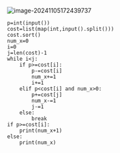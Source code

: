 ![image-20241105172439737](C:\Users\宋铠仁\AppData\Roaming\Typora\typora-user-images\image-20241105172439737.png)

```
p=int(input())
cost=list(map(int,input().split()))
cost.sort()
num_x=0
i=0
j=len(cost)-1
while i<j:
    if p>=cost[i]:
        p-=cost[i]
        num_x+=1
        i+=1
    elif p<cost[i] and num_x>0:
        p+=cost[j]
        num_x-=1
        j-=1
    else:
        break
if p>=cost[i]:
    print(num_x+1)
else:
    print(num_x)
```
